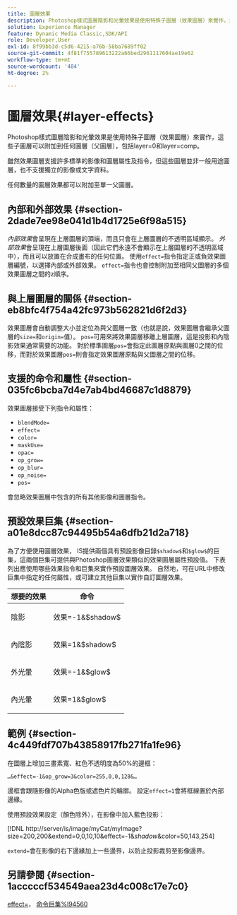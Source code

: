```yaml
---
title: 圖層效果
description: Photoshop樣式圖層陰影和光暈效果是使用特殊子圖層（效果圖層）來實作，這些子圖層可以附加到任何圖層（父圖層），包括layer=0和layer=comp。
solution: Experience Manager
feature: Dynamic Media Classic,SDK/API
role: Developer,User
exl-id: 8f99bb3d-c5d6-4215-a76b-58ba7689ff02
source-git-commit: 4f81f755789613222a66bed2961117604ae19e62
workflow-type: tm+mt
source-wordcount: '484'
ht-degree: 2%

---
```


# 圖層效果{#layer-effects}

Photoshop樣式圖層陰影和光暈效果是使用特殊子圖層（效果圖層）來實作，這些子圖層可以附加到任何圖層（父圖層），包括layer=0和layer=comp。

雖然效果圖層支援許多標準的影像和圖層屬性及指令，但這些圖層並非一般用途圖層，也不支援獨立的影像或文字資料。

任何數量的圖層效果都可以附加至單一父圖層。

## 內部和外部效果 {#section-2dade7ee98e041d1b4d1725e6f98a515}

*內部效果*&#x200B;會呈現在上層圖層的頂端，而且只會在上層圖層的不透明區域顯示。 *外部效果*&#x200B;會呈現在上層圖層後面（因此它們永遠不會顯示在上層圖層的不透明區域中），而且可以放置在合成畫布的任何位置。 使用`effect=`指令指定正或負效果圖層編號，以選擇內部或外部效果。 `effect=`指令也會控制附加至相同父圖層的多個效果圖層之間的z順序。

## 與上層圖層的關係 {#section-eb8bfc4f754a42fc973b562821d6f2d3}

效果圖層會自動調整大小並定位為與父圖層一致（也就是說，效果圖層會繼承父圖層的`size=`和`origin=`值）。 `pos=`可用來將效果圖層移離上層圖層，這是投影和內陰影效果通常需要的功能。 對於標準圖層`pos=`會指定此圖層原點與圖層0之間的位移，而對於效果圖層`pos=`則會指定效果圖層原點與父圖層之間的位移。

## 支援的命令和屬性 {#section-035fc6bcba7d4e7ab4bd46687c1d8879}

效果圖層接受下列指令和屬性：

* `blendMode=`
* `effect=`
* `color=`
* `maskUse=`
* `opac=`
* `op_grow=`
* `op_blur=`
* `op_noise=`
* `pos=`

會忽略效果圖層中包含的所有其他影像和圖層指令。

## 預設效果巨集 {#section-a01e8dcc87c94495b54a6dfb21d2a718}

為了方便使用圖層效果， IS提供兩個具有預設影像目錄`$shadow$`和`$glow$`的巨集，這兩個巨集可提供與Photoshop圖層效果類似的效果圖層屬性預設值。 下表列出應使用哪些效果指令和巨集來實作預設圖層效果。 自然地，可在URL中修改巨集中指定的任何屬性，或可建立其他巨集以實作自訂圖層效果。

<table id="table_8089C41AD1F24223A58C7DD8F4DDF73C"> 
 <thead> 
  <tr> 
   <th class="entry"> <b>想要的效果</b> </th> 
   <th class="entry"> <b>命令</b> </th> 
  </tr> 
 </thead>
 <tbody> 
  <tr> 
   <td> <p> 陰影 </p> </td> 
   <td> <p> <span class="codeph">效果=-1&amp;$shadow$</span> </p> </td> 
  </tr> 
  <tr> 
   <td> <p> 內陰影 </p> </td> 
   <td> <p> <span class="codeph">效果=1&amp;$shadow$</span> </p> </td> 
  </tr> 
  <tr> 
   <td> <p> 外光暈 </p> </td> 
   <td> <p> <span class="codeph">效果=-1&amp;$glow$</span> </p> </td> 
  </tr> 
  <tr> 
   <td> <p> 內光暈 </p> </td> 
   <td> <p> <span class="codeph">效果=1&amp;$glow$</span> </p> </td> 
  </tr> 
 </tbody> 
</table>

## 範例 {#section-4c449fdf707b43858917fb271fa1fe96}

在圖層上增加三畫素寬、紅色不透明度為50%的邊框：

`…&effect=-1&op_grow=3&color=255,0,0,128&…`

邊框會跟隨影像的Alpha色版或遮色片的輪廓。 設定`effect=1`會將框線置於內部邊緣。

使用預設效果設定（顏色除外），在影像中加入藍色投影：

[!DNL http://server/is/image/myCat/myImage?size=200,200&extend=0,0,10,10&effect=-1&$shadow$&color=50,143,254]

`extend=`會在影像的右下邊緣加上一些邊界，以防止投影裁剪至影像邊界。

## 另請參閱 {#section-1acccccf534549aea23d4c008c17e7c0}

[effect=](../../../../../is-api/http-ref/image-serving-api-ref/c-http-protocol-reference/c-command-reference/r-effect.md#reference-b1296c4afed047fb921bbc1e33752135)， [命令巨集%l94560](../../../../../is-api/http-ref/image-serving-api-ref/c-http-protocol-reference/c-syntax-and-features/r-is-http-command-macros.md#reference-ea2a9571c65a46da83eca27d0013cbf9)
